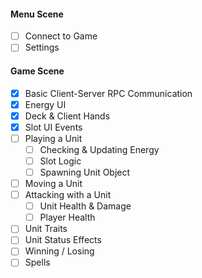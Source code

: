#### Menu Scene
- [ ] Connect to Game
- [ ] Settings

#### Game Scene
- [x] Basic Client-Server RPC Communication
- [x] Energy UI
- [x] Deck & Client Hands
- [x] Slot UI Events
- [ ] Playing a Unit
	- [ ] Checking & Updating Energy
	- [ ] Slot Logic
	- [ ] Spawning Unit Object
- [ ] Moving a Unit
- [ ] Attacking with a Unit
	- [ ] Unit Health & Damage
	- [ ] Player Health
- [ ] Unit Traits
- [ ] Unit Status Effects
- [ ] Winning / Losing
- [ ] Spells